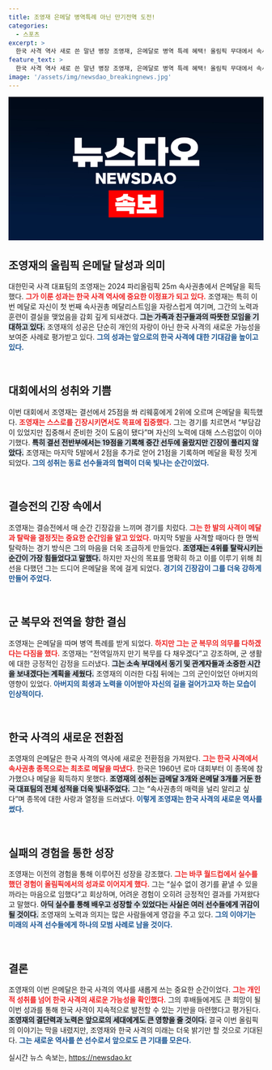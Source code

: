 ```yaml
---
title: 조영재 은메달 병역특례 아닌 만기전역 도전!
categories:
  - 스포츠
excerpt: >
  한국 사격 역사 새로 쓴 말년 병장 조영재, 은메달로 병역 특례 혜택! 올림픽 무대에서 속사권총 최초 메달리스트로 떠오르며 완벽한 제대 다짐!
feature_text: >
  한국 사격 역사 새로 쓴 말년 병장 조영재, 은메달로 병역 특례 혜택! 올림픽 무대에서 속사권총 최초 메달리스트로 떠오르며 완벽한 제대 다짐!
image: '/assets/img/newsdao_breakingnews.jpg'
---
```


<p><img src="/assets/img/newsdao_breakingnews.jpg" alt="koreaapp 속보" /></p>

<h2 data-ke-size="size26">조영재의 올림픽 은메달 달성과 의미</h2>

<p data-ke-size="size16">대한민국 사격 대표팀의 조영재는 2024 파리올림픽 25m 속사권총에서 은메달을 획득했다. <b><span style="color: #ee2323;">그가 이룬 성과는 한국 사격 역사에 중요한 이정표가 되고 있다.</span></b> 조영재는 특히 이번 메달로 자신이 첫 번째 속사권총 메달리스트임을 자랑스럽게 여기며, 그간의 노력과 훈련이 결실을 맺었음을 감회 깊게 되새겼다. <b><span style="background-color: #21538527;">그는 가족과 친구들과의 따뜻한 모임을 기대하고 있다.</span></b> 조영재의 성공은 단순히 개인의 자랑이 아닌 한국 사격의 새로운 가능성을 보여준 사례로 평가받고 있다. <b><span style="color: #1a5490;">그의 성과는 앞으로의 한국 사격에 대한 기대감을 높이고 있다.</span></b></p>

<p data-ke-size="size16">&nbsp;</p>

<h2 data-ke-size="size26">대회에서의 성취와 기쁨</h2>

<p data-ke-size="size16">이번 대회에서 조영재는 결선에서 25점을 쏴 리웨훙에게 2위에 오르며 은메달을 획득했다. <b><span style="color: #ee2323;">조영재는 스스로를 긴장시키면서도 목표에 집중했다.</span></b> 그는 경기를 치르면서 “부담감이 있었지만 집중해서 준비한 것이 도움이 됐다”며 자신의 노력에 대해 스스럼없이 이야기했다. <b><span style="background-color: #21538527;">특히 결선 전반부에서는 19점을 기록해 중간 선두에 올랐지만 긴장이 풀리지 않았다.</span></b> 조영재는 마지막 5발에서 2점을 추가로 얻어 21점을 기록하며 메달을 확정 짓게 되었다. <b><span style="color: #1a5490;">그의 성취는 동료 선수들과의 협력이 더욱 빛나는 순간이었다.</span></b></p>

<p data-ke-size="size16">&nbsp;</p>

<h2 data-ke-size="size26">결승전의 긴장 속에서</h2>

<p data-ke-size="size16">조영재는 결승전에서 매 순간 긴장감을 느끼며 경기를 치렀다. <b><span style="color: #ee2323;">그는 한 발의 사격이 메달과 탈락을 결정짓는 중요한 순간임을 알고 있었다.</span></b> 마지막 5발을 사격할 때마다 한 명씩 탈락하는 경기 방식은 그의 마음을 더욱 조급하게 만들었다. <b><span style="background-color: #21538527;">조영재는 4위를 탈락시키는 순간이 가장 힘들었다고 말했다.</span></b> 하지만 자신의 목표를 명확히 하고 이를 이루기 위해 최선을 다했던 그는 드디어 은메달을 목에 걸게 되었다. <b><span style="color: #1a5490;">경기의 긴장감이 그를 더욱 강하게 만들어 주었다.</span></b></p>

<p data-ke-size="size16">&nbsp;</p>

<h2 data-ke-size="size26">군 복무와 전역을 향한 결심</h2>

<p data-ke-size="size16">조영재는 은메달을 따며 병역 특례를 받게 되었다. <b><span style="color: #ee2323;">하지만 그는 군 복무의 의무를 다하겠다는 다짐을 했다.</span></b> 조영재는 “전역일까지 만기 복무를 다 채우겠다”고 강조하며, 군 생활에 대한 긍정적인 감정을 드러냈다. <b><span style="background-color: #21538527;">그는 소속 부대에서 동기 및 관계자들과 소중한 시간을 보내겠다는 계획을 세웠다.</span></b> 조영재의 이러한 다짐 뒤에는 그의 군인이었던 아버지의 영향이 있었다. <b><span style="color: #1a5490;">아버지의 희생과 노력을 이어받아 자신의 길을 걸어가고자 하는 모습이 인상적이다.</span></b></p>

<p data-ke-size="size16">&nbsp;</p>

<h2 data-ke-size="size26">한국 사격의 새로운 전환점</h2>

<p data-ke-size="size16">조영재의 은메달은 한국 사격의 역사에 새로운 전환점을 가져왔다. <b><span style="color: #ee2323;">그는 한국 사격에서 속사권총 종목으로는 최초로 메달을 따냈다.</span></b> 한국은 1960년 로마 대회부터 이 종목에 참가했으나 메달을 획득하지 못했다. <b><span style="background-color: #21538527;">조영재의 성취는 금메달 3개와 은메달 3개를 거둔 한국 대표팀의 전체 성적을 더욱 빛내주었다.</span></b> 그는 “속사권총의 매력을 널리 알리고 싶다”며 종목에 대한 사랑과 열정을 드러냈다. <b><span style="color: #1a5490;">이렇게 조영재는 한국 사격의 새로운 역사를 썼다.</span></b></p>

<p data-ke-size="size16">&nbsp;</p>

<h2 data-ke-size="size26">실패의 경험을 통한 성장</h2>

<p data-ke-size="size16">조영재는 이전의 경험을 통해 이루어진 성장을 강조했다. <b><span style="color: #ee2323;">그는 바쿠 월드컵에서 실수를 했던 경험이 올림픽에서의 성과로 이어지게 했다.</span></b> 그는 “실수 없이 경기를 끝낼 수 있을까라는 마음으로 임했다”고 회상하며, 어려운 경험이 오히려 긍정적인 결과를 가져왔다고 말했다. <b><span style="background-color: #21538527;">아딕 실수를 통해 배우고 성장할 수 있었다는 사실은 여러 선수들에게 귀감이 될 것이다.</span></b> 조영재의 노력과 의지는 많은 사람들에게 영감을 주고 있다. <b><span style="color: #1a5490;">그의 이야기는 미래의 사격 선수들에게 하나의 모범 사례로 남을 것이다.</span></b></p>

<p data-ke-size="size16">&nbsp;</p>

<h2 data-ke-size="size26">결론</h2>

<p data-ke-size="size16">조영재의 이번 은메달은 한국 사격의 역사를 새롭게 쓰는 중요한 순간이었다. <b><span style="color: #ee2323;">그는 개인적 성취를 넘어 한국 사격의 새로운 가능성을 확인했다.</span></b> 그의 후배들에게도 큰 희망이 될 이번 성과를 통해 한국 사격이 지속적으로 발전할 수 있는 기반을 마련했다고 평가된다. <b><span style="background-color: #21538527;">조영재의 결단력과 노력은 앞으로의 세대에게도 큰 영향을 줄 것이다.</span></b> 결국 이번 올림픽의 이야기는 막을 내렸지만, 조영재와 한국 사격의 미래는 더욱 밝기만 할 것으로 기대된다. <b><span style="color: #1a5490;">그는 새로운 역사를 쓴 선수로서 앞으로도 큰 기대를 모은다.</span></b></p>
실시간 뉴스 속보는, <a href="https://newsdao.kr" rel="dofollow">https://newsdao.kr</a>



